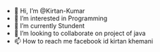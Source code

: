 - 👋 Hi, I’m @Kirtan-Kumar
- 👀 I’m interested in Programming
- 🌱 I’m currently Stundent
- 💞️ I’m looking to collaborate on project of java
- 📫 How to reach me facebook id kirtan khemani

<!---
Kirtan-Kumar/Kirtan-Kumar is a ✨ special ✨ repository because its `README.md` (this file) appears on your GitHub profile.
You can click the Preview link to take a look at your changes.
--->
